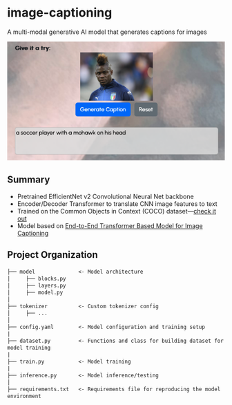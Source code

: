 # image-captioning

A multi-modal generative AI model that generates captions for images

![alt text](https://github.com/markbotros1/image-captioning/blob/main/resources/example.png)

## Summary

- Pretrained EfficientNet v2 Convolutional Neural Net backbone
- Encoder/Decoder Transformer to translate CNN image features to text
- Trained on the Common Objects in Context (COCO) dataset—[check it out](https://cocodataset.org/#download)
- Model based on [End-to-End Transformer Based Model for Image Captioning](https://arxiv.org/abs/2203.15350)

## Project Organization

    ├── model              <- Model architecture
    │     ├── blocks.py
    │     ├── layers.py
    │     ├── model.py
    │
    ├── tokenizer          <- Custom tokenizer config
    │     ├── ...
    │
    ├── config.yaml        <- Model configuration and training setup
    |
    ├── dataset.py         <- Functions and class for building dataset for model training
    |
    ├── train.py           <- Model training
    |
    ├── inference.py       <- Model inference/testing
    │
    ├── requirements.txt   <- Requirements file for reproducing the model environment

